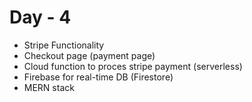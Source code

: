 # Day - 4

- Stripe Functionality
- Checkout page (payment page)
- Cloud function to proces stripe payment (serverless)
- Firebase for real-time DB (Firestore)
- MERN stack

